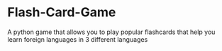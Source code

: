 # Flash-Card-Game
A python game that allows you to play popular flashcards that help you learn foreign languages ​​in 3 different languages
